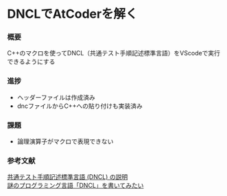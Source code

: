 # DNCLでAtCoderを解く

### 概要
C++のマクロを使ってDNCL（共通テスト手順記述標準言語）をVScodeで実行できるようにする

### 進捗
- ヘッダーファイルは作成済み
- dncファイルからC++への貼り付けも実装済み

### 課題
- 論理演算子がマクロで表現できない

### 参考文献
[共通テスト手順記述標準言語 (DNCL) の説明](https://www.dnc.ac.jp/albums/abm.php?d=67&f=abm00000819.pdf&n=R4_%E5%85%B1%E9%80%9A%E3%83%86%E3%82%B9%E3%83%88%E6%89%8B%E9%A0%86%E8%A8%98%E8%BF%B0%E6%A8%99%E6%BA%96%E8%A8%80%E8%AA%9E%EF%BC%88DNCL%EF%BC%89%E3%81%AE%E8%AA%AC%E6%98%8E.pdf)<br>
[謎のプログラミング言語「DNCL」を書いてみたい](https://zenn.dev/team411/articles/f87b9e0f193bd8)<br>
